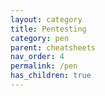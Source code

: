 ```yaml
---
layout: category
title: Pentesting
category: pen
parent: cheatsheets
nav_order: 4
permalink: /pen
has_children: true
---
```

